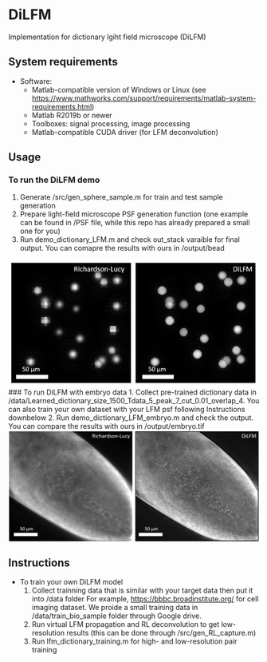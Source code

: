 # DiLFM

Implementation for dictionary lgiht field microscope (DiLFM)

## System requirements
* Software:
  * Matlab-compatible version of Windows or Linux (see https://www.mathworks.com/support/requirements/matlab-system-requirements.html)
  * Matlab R2019b or newer
  * Toolboxes: signal processing, image processing
  * Matlab-compatible CUDA driver (for LFM deconvolution)

## Usage
### To run the DiLFM demo
  1. Generate /src/gen_sphere_sample.m for train and test sample generation
  2. Prepare light-field microscope PSF generation function (one example can be found in /PSF file, while this repo has already prepared a small one for you)
  3. Run demo_dictionary_LFM.m and check out_stack varaible for final output. You can comapre the results with ours in /output/bead
<img src="img/bead.png" width="600" align="middle">
### To run DiLFM with embryo data
  1. Collect pre-trained dictionary data in /data/Learned_dictionary_size_1500_Tdata_5_peak_7_cut_0.01_overlap_4. You can also train your own dataset with your LFM psf following Instructions downbelow
  2. Run demo_dictionary_LFM_embryo.m and check the output. You can compare the results with ours in /output/embryo.tif
<img src="img/embryo.png" width="800" align="middle">

## Instructions
* To train your own DiLFM model
  1. Collect trainning data that is similar with your target data then put it into /data folder
     For example, https://bbbc.broadinstitute.org/ for cell imaging dataset. We proide a small training data in /data/train_bio_sample folder through Google drive.
  2. Run virtual LFM propagation and RL deconvolution to get low-resolution results (this can be done through /src/gen_RL_capture.m)
  3. Run lfm_dictionary_training.m for high- and low-resolution pair training


